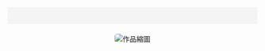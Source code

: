 <html>
<head>
  <meta charset="UTF-8">
  <title>創作 Art Works – 曹睿凡 – Ruifan Cao</title>
  <meta name="viewport" content="width=device-width, initial-scale=1.0">
  <link rel="stylesheet" type="text/css" href="/style.css" />
  <style>
    .carousel { text-align: center; margin-top: 20px; }
    .carousel img { max-width: 300px; height: auto; border-radius: 5px; cursor: pointer; }
    nav { background-color: #f4f4f4; padding: 10px 0; text-align: center; }
    nav ul { list-style: none; padding: 0; }
    nav ul li { display: inline; margin: 0 15px; }
    nav ul li a { text-decoration: none; color: #333; }
  </style>
</head>
<body>
  <nav>
    <ul>
      <!-- <li><a href="/mywork/">works</a></li> -->
      <!-- <li><a href="/exhibitions/">exhibitions</a></li> -->
      <!-- <li><a href="/about/">about</a></li> -->
      <!-- <li><a href="/contact/">contact</a></li> -->
    </ul>
  </nav>
  <div class="carousel">
    <img id="carousel-image" src="/images/jpg/jpg-s/01sheepdog.jpg" alt="作品縮圖">
  </div>
  <script>
    const works = [
      { thumb: "/images/jpg/jpg-s/1-s.jpg", url: "/https://rfanc.github.io/01sheepdog.html", alt: "牧羊犬" },
      { thumb: "/images/jpg/jpg-s/2-s.jpg", url: "/https://rfanc.github.io/02Tip/", alt: "躍起" },
      { thumb: "/images/jpg/jpg-s/3-s.jpg", url: "/https://rfanc.github.io/03fish.html", alt: "魚都知道方向了" },
      { thumb: "/images/jpg/jpg-s/4-s.jpg", url: "/https://rfanc.github.io/04Locked.html", alt: "大象的鼻子反鎖了門" },
      { thumb: "/images/jpg/jpg-s/5-s.jpg", url: "/https://rfanc.github.io/05sedimentary.html", alt: "沈積岩" },
      { thumb: "/images/jpg/jpg-s/6-s.jpg", url: "/https://rfanc.github.io/06Blank.html", alt: "支起空白" },
      { thumb: "/images/jpg/jpg-s/7-s.jpg", url: "/https://rfanc.github.io/07Kite.html", alt: "風箏線" },
      { thumb: "/images/jpg/jpg-s/8-s.jpg", url: "/https://rfanc.github.io/08direction.html", alt: "到達的地方" },
      { thumb: "/images/jpg/jpg-s/9-s.jpg", url: "/https://rfanc.github.io/09Knight.html", alt: "騎士" },
      { thumb: "/images/jpg/jpg-s/10-s.jpg", url: "/https://rfanc.github.io/10Place.html", alt: "置" },
      { thumb: "/images/jpg/jpg-s/11-s.jpg", url: "/https://rfanc.github.io/11free.html", alt: "自由" }
    ];
    let currentIndex = 0;
    const imageElement = document.getElementById("carousel-image");
    function updateImage() {
      imageElement.src = works[currentIndex].thumb;
      imageElement.alt = works[currentIndex].alt;
      currentIndex = (currentIndex + 1) % works.length;
    }
    imageElement.addEventListener("click", () => {
      window.open(works[currentIndex].url, "_blank");
    });
    updateImage();
    setInterval(updateImage, 5000);
  </script>
</body>
</html>
